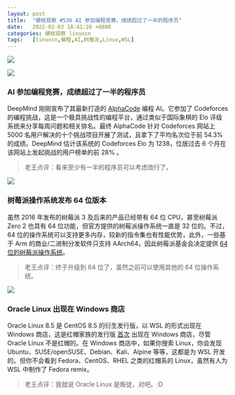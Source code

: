 ```yaml
---
layout: post
title:	"硬核观察 #536 AI 参加编程竞赛，成绩超过了一半的程序员"
date:	2022-02-03 18:41:26 +0800 
categories:	硬核观察 linuxcn 
tags:	[linuxcn,编程,AI,树莓派,Linux,WSL]
---
```



![](/Asserts/Images//attachment/album/202202/03/184022cmmiw55s71714yew.jpg)


![](/Asserts/Images//attachment/album/202202/03/184030qjmcppucprcc6b9u.jpg)


### AI 参加编程竞赛，成绩超过了一半的程序员


DeepMind 刚刚宣布了其最新打造的 [AlphaCode](https://www.theverge.com/2022/2/2/22914085/alphacode-ai-coding-program-automatic-deepmind-codeforce) 编程 AI。它参加了 Codeforces 的编程挑战，这是一个极具挑战性的编程平台，通过类似于国际象棋的 Elo 评级系统来分享每周问题和相关排名。最终 AlphaCode 针对 Codeforces 网站上 5000 名用户解决的十个挑战项目开展了测试，且拿下了平均名次位于前 54.3% 的成绩。DeepMind 估计该系统的 Codeforces Elo 为 1238，位居过去 6 个月在该网站上发起挑战的用户榜单的前 28% 。



> 
> 老王点评：看来至少有一半的程序员可以考虑改行了。
> 
> 
> 


![](/Asserts/Images//attachment/album/202202/03/184040yh2rrbo48jjwjksj.jpg)


### 树莓派操作系统发布 64 位版本


虽然 2016 年发布的树莓派 3 及后来的产品已经带有 64 位 CPU，甚至树莓派 Zero 2 也具有 64 位功能，但官方提供的树莓派操作系统一直是 32 位的。不过，64 位的操作系统可以支持更多内存，较新的指令集也有性能优势，此外，一些基于 Arm 的商业/二进制分发软件只支持 AArch64，因此树莓派基金会决定提供 [64 位的树莓派操作系统](https://www.raspberrypi.com/news/raspberry-pi-os-64-bit/)。



> 
> 老王点评：终于升级到 64 位了，虽然之前可以使用其他的 64 位操作系统。
> 
> 
> 


![](/Asserts/Images//attachment/album/202202/03/184059hy6hnhhwze5kwjpn.jpg)


### Oracle Linux 出现在 Windows 商店


Oracle Linux 8.5 是 CentOS 8.5 的衍生发行版，以 WSL 的形式出现在 Windows 商店，这是红帽家族的发行版 [首次](https://www.theregister.com/2022/02/02/oracle_linux_microsoft/) 出现在 Windows 商店，尽管 Oracle Linux 不是红帽的。在 Windows 商店中，如果你搜索 Linux，你会发现 Ubuntu、SUSE/openSUSE、Debian、Kali、Alpine 等等，这都是为 WSL 开发的。但你不会看到 Fedora、CentOS、RHEL 之类的红帽系的 Linux，虽然有人为 WSL 中制作了 Fedora remix。



> 
> 老王点评：我就说 Oracle Linux 是叛徒，对吧。:D
> 
> 
>
